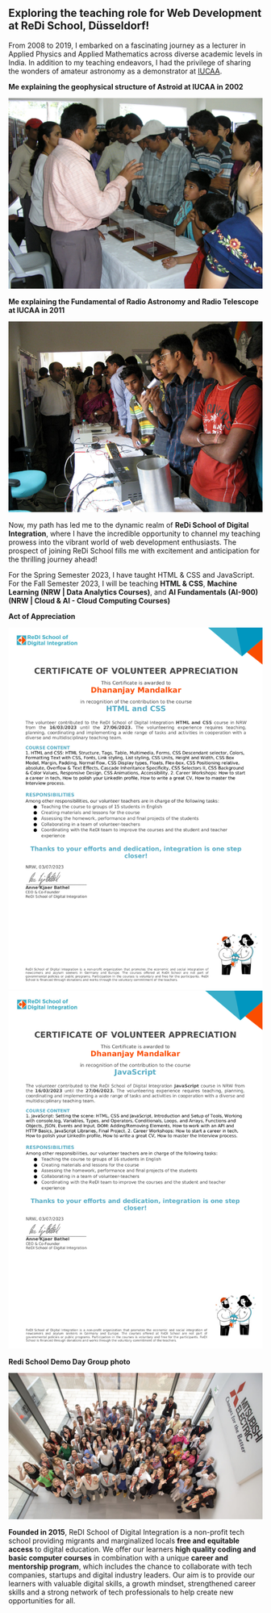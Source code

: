 ## Exploring the teaching role for Web Development at ReDi School, Düsseldorf!

From 2008 to 2019, I embarked on a fascinating journey as a lecturer in Applied Physics and Applied Mathematics across diverse academic levels in India. In addition to my teaching endeavors, I had the privilege of sharing the wonders of amateur astronomy as a demonstrator at [IUCAA](https://www.iucaa.in/en/).

**Me explaining the geophysical structure of Astroid at IUCAA in 2002**

![](https://github.com/dhananjayjm/Teaching-Web-Dev-at-ReDi-School-NRW-D-sseldorf/blob/main/Astroid.JPG)

**Me explaining the Fundamental of Radio Astronomy and Radio Telescope at IUCAA in 2011**

![](https://github.com/dhananjayjm/Teaching-Web-Dev-at-ReDi-School-NRW-D-sseldorf/blob/main/Radio%20Astronomy.jpg)

Now, my path has led me to the dynamic realm of **ReDi School of Digital Integration**, where I have the incredible opportunity to channel my teaching prowess into the vibrant world of web development enthusiasts. The prospect of joining ReDi School fills me with excitement and anticipation for the thrilling journey ahead!

For the Spring Semester 2023, I have taught HTML & CSS and JavaScript. For the Fall Semester 2023, I will be teaching **HTML & CSS**, **Machine Learning (NRW | Data Analytics Courses)**, and **AI Fundamentals (AI-900) (NRW | Cloud & AI - Cloud Computing Courses)**

**Act of Appreciation**

![](https://github.com/dhananjayjm/Teaching-Web-Dev-at-ReDi-School-NRW-D-sseldorf/blob/main/ReDi%20HTML%20and%20CSS.png)
![](https://github.com/dhananjayjm/Teaching-Web-Dev-at-ReDi-School-NRW-D-sseldorf/blob/main/ReDi%20JavaScript.png)

**Redi School Demo Day Group photo**

![](https://github.com/dhananjayjm/Teaching-Web-Dev-at-ReDi-School-NRW-D-sseldorf/blob/main/ReDi%20School%20Demo%20Day%202023.png)

**Founded in 2015**, ReDI School of Digital Integration is a non-profit tech school providing migrants and marginalized locals **free and equitable access** to digital education. We offer our learners **high quality coding and basic computer courses** in combination with a unique **career and mentorship program**, which includes the chance to collaborate with tech companies, startups  and digital industry leaders. Our aim is to provide our learners with valuable digital skills, a growth mindset, strengthened career skills and a strong network of tech professionals to help create new opportunities for all.

